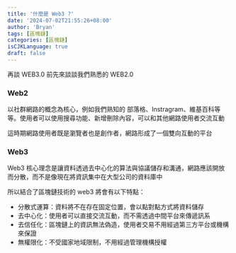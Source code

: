 ```yaml
---
title: '什麼是 Web3 ?'
date: '2024-07-02T21:55:26+08:00'
author: 'Bryan'
tags: [區塊鏈]
categories: [區塊鏈]
isCJKLanguage: true
draft: false
---
```

再談 WEB3.0 前先來談談我們熟悉的 WEB2.0

### Web2
以社群網路的概念為核心，例如我們熟知的 部落格、Instragram、維基百科等等。使用者可以使用搜尋功能、新增刪除內容，可以和其他網路使用者交流互動

這時期網路使用者既是瀏覽者也是創作者，網路形成了一個雙向互動的平台

### Web3
Web3 核心理念是讓資料透過去中心化的算法與協議儲存和溝通，網路應該開放而分散，而不是像現在將資訊集中在大型公司的資料庫中

所以結合了區塊鏈技術的 web3 將會有以下特點：
 
 - 分散式運算：資料將不在存在固定位置，會以點對點方式將資料儲存
 - 去中心化：使用者可以直接交流互動，而不需透過中間平台來傳遞訊系
 - 去信任化：區塊鏈上的資訊無法偽造，使用者交易不用經過第三方平台或機構來保證
 - 無權限化：不受國家地域限制，不用經過管理機構授權